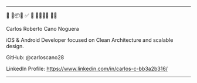 
---

📱 🧱📦🔄 ✅ 📡 📱🧠🧪📄 👨‍💻


Carlos Roberto Cano Noguera

iOS & Android Developer focused on Clean Architecture and scalable design.

GitHub: @carloscano28 

LinkedIn Profile: https://www.linkedin.com/in/carlos-c-bb3a2b316/


---
